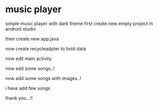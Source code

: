 # music player
simple music player with dark theme
first create new  empty project in android studio

then create new app.java

now create recycleadpter  to hold data
 
now edit main activity

now add some songs..!

now add some songs with images..!

i have add few songs

thank you...!!

